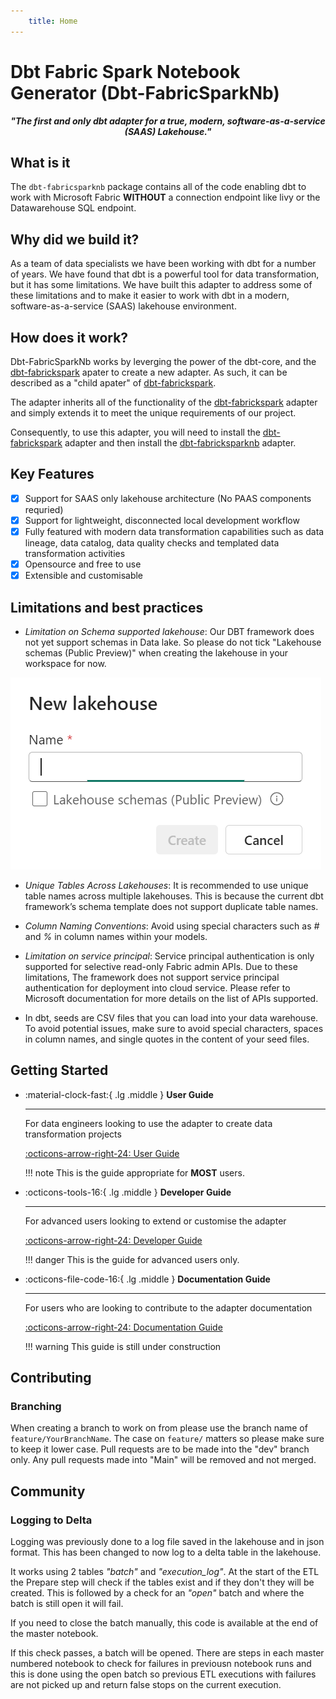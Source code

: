 ```yaml
---
    title: Home
---
```

# Dbt Fabric Spark Notebook Generator (Dbt-FabricSparkNb)

<em><p style="text-align: center;"><b>"The first and only dbt adapter for a true, modern, software-as-a-service (SAAS) Lakehouse."</b></p></em>

## What is it
The `dbt-fabricsparknb` package contains all of the code enabling dbt to work with Microsoft Fabric **WITHOUT** a connection endpoint like livy or the Datawarehouse SQL endpoint. 

## Why did we build it?
As a team of data specialists we have been working with dbt for a number of years. We have found that dbt is a powerful tool for data transformation, but it has some limitations. We have built this adapter to address some of these limitations and to make it easier to work with dbt in a modern, software-as-a-service (SAAS) lakehouse environment. 

## How does it work?
Dbt-FabricSparkNb works by leverging the power of the dbt-core, and the [dbt-fabrickspark](https://github.com/microsoft/dbt-fabricspark) apater to create a new adapter. As such, it can be described as a "child apater" of [dbt-fabrickspark](https://github.com/microsoft/dbt-fabricspark). 

The adapter inherits all of the functionality of the [dbt-fabrickspark](https://github.com/microsoft/dbt-fabricspark) adapter and simply extends it to meet the unique requirements of our project.

Consequently, to use this adapter, you will need to install the [dbt-fabrickspark](https://github.com/microsoft/dbt-fabricspark) adapter and then install the [dbt-fabricksparknb](https://github.com/Insight-Services-APAC/APAC-Capability-DAI-DbtFabricSparkNb) adapter.

## Key Features

- [x] Support for SAAS only lakehouse architecture (No PAAS components requried)
- [x] Support for lightweight, disconnected local development workflow
- [x] Fully featured with modern data transformation capabilities such as data lineage, data catalog, data quality checks and templated data transformation activities
- [x] Opensource and free to use
- [x] Extensible and customisable

## Limitations and best practices
- *Limitation on Schema supported lakehouse*: Our DBT framework does not yet support schemas in Data lake. So please do not tick "Lakehouse schemas (Public Preview)" when creating the lakehouse in your workspace for now.

![alt text](./assets/images/unsupported.png)

- *Unique Tables Across Lakehouses*:  It is recommended to use unique table names across multiple lakehouses. This is because the current dbt framework’s schema template does not support duplicate table names.

- *Column Naming Conventions*: Avoid using special characters such as *#* and *%* in column names within your models.

- *Limitation on service principal*: Service principal authentication is only supported for selective read-only Fabric admin APIs. Due to these limitations, The framework does not support service principal authentication for deployment into cloud service. Please refer to Microsoft documentation for more details on the list of APIs supported. 

- In dbt, seeds are CSV files that you can load into your data warehouse. To avoid potential issues, make sure to avoid special characters, spaces in column names, and single quotes in the content of your seed files.

## Getting Started



<div class="grid cards" markdown>

-   :material-clock-fast:{ .lg .middle } __User Guide__

    ---

    For data engineers looking to use the adapter to create data transformation projects

    [:octicons-arrow-right-24: User Guide](./user_guide/index.md)

    !!! note
        This is the guide appropriate for **MOST** users.

-   :octicons-tools-16:{ .lg .middle } __Developer Guide__

    ---

    For advanced users looking to extend or customise the adapter

    [:octicons-arrow-right-24: Developer Guide](./developer_guide/applications_setup.md)

    !!! danger
        This is the guide for advanced users only.

-   :octicons-file-code-16:{ .lg .middle } __Documentation Guide__

    ---

    For users who are looking to contribute to the adapter documentation

    [:octicons-arrow-right-24: Documentation Guide](./documentation_guide/index.md)

    !!! warning
        This guide is still under construction
    



</div>


## Contributing
### Branching
When creating a branch to work on from please use the branch name of `feature/YourBranchName`. The case on `feature/` matters so please make sure to keep it lower case. Pull requests are to be made into the "dev" branch only. Any pull requests made into "Main" will be removed and not merged.

## Community

### Logging to Delta

Logging was previously done to a log file saved in the lakehouse and in json format. This has been changed to now log to a delta table in the lakehouse.

It works using 2 tables *"batch"* and *"execution_log"*. At the start of the ETL the Prepare step will check if the tables exist and if they don't they will be created. This is followed by a check for an *"open"* batch and where the batch is still open it will fail. 

If you need to close the batch manually, this code is available at the end of the master notebook. 

If this check passes, a batch will be opened. There are steps in each master numbered notebook to check for failures in previousn notebook runs and this is done using the open batch so previous ETL executions with failures are not picked up and return false stops on the current execution.
